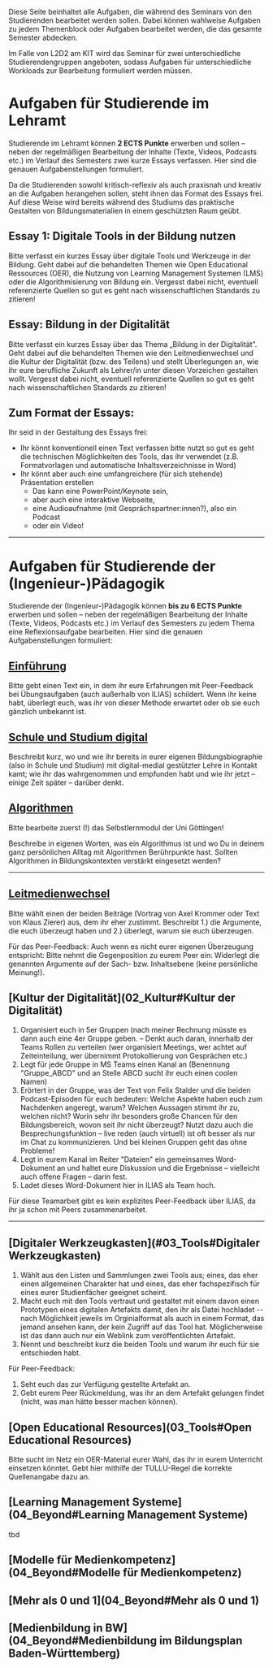 Diese Seite beinhaltet alle Aufgaben, die während des Seminars von den Studierenden bearbeitet werden sollen. Dabei können wahlweise Aufgaben zu jedem Themenblock oder Aufgaben bearbeitet werden, die das gesamte Semester abdecken.

Im Falle von L2D2 am KIT wird das Seminar für zwei unterschiedliche Studierendengruppen angeboten, sodass Aufgaben für unterschiedliche Workloads zur Bearbeitung formuliert werden müssen.

# Aufgaben für Studierende im Lehramt

Studierende im Lehramt können **2 ECTS Punkte** erwerben und sollen – neben der regelmäßigen Bearbeitung der Inhalte (Texte, Videos, Podcasts etc.) im Verlauf des Semesters zwei kurze Essays verfassen. Hier sind die genauen Aufgabenstellungen formuliert.

Da die Studierenden sowohl kritisch-reflexiv als auch praxisnah und kreativ an die Aufgaben herangehen sollen, steht ihnen das Format des Essays frei. Auf diese Weise wird bereits während des Studiums das praktische Gestalten von Bildungsmaterialien in einem geschützten Raum geübt.

## Essay 1: Digitale Tools in der Bildung nutzen
Bitte verfasst ein kurzes Essay über digitale Tools und Werkzeuge in der Bildung. Geht dabei auf die behandelten Themen wie Open Educational Ressources (OER), die Nutzung von Learning Management Systemen (LMS) oder die Algorithmisierung von Bildung ein. Vergesst dabei nicht, eventuell referenzierte Quellen so gut es geht nach wissenschaftlichen Standards zu zitieren!

## Essay: Bildung in der Digitalität
Bitte verfasst ein kurzes Essay über das Thema „Bildung in der Digitalität”. Geht dabei auf die behandelten Themen wie den Leitmedienwechsel und die Kultur der Digitalität (bzw. des Teilens) und stellt Überlegungen an, wie ihr eure berufliche Zukunft als Lehrer/in unter diesen Vorzeichen gestalten wollt. Vergesst dabei nicht, eventuell referenzierte Quellen so gut es geht nach wissenschaftlichen Standards zu zitieren!


## Zum Format der Essays:
Ihr seid in der Gestaltung des Essays frei:

- Ihr könnt konventionell einen Text verfassen
bitte nutzt so gut es geht die technischen Möglichkeiten des Tools, das ihr verwendet (z.B. Formatvorlagen und automatische Inhaltsverzeichnisse in Word)
- Ihr könnt aber auch eine umfangreichere (für sich stehende) Präsentation erstellen
  - Das kann eine PowerPoint/Keynote sein,
  - aber auch eine interaktive Webseite,
  - eine Audioaufnahme (mit Gesprächspartner:innen?), also ein Podcast
  - oder ein Video!


--------------------------------------------------------------------------------

# Aufgaben für Studierende der (Ingenieur-)Pädagogik

Studierende der (Ingenieur-)Pädagogik können **bis zu 6 ECTS Punkte** erwerben und sollen – neben der regelmäßigen Bearbeitung der Inhalte (Texte, Videos, Podcasts etc.) im Verlauf des Semesters zu jedem Thema eine Reflexionsaufgabe bearbeiten. Hier sind die genauen Aufgabenstellungen formuliert:

## [Einführung](01_Intro#Einführung)

Bitte gebt einen Text ein, in dem ihr eure Erfahrungen mit Peer-Feedback bei Übungsaufgaben (auch außerhalb von ILIAS) schildert. Wenn ihr keine habt, überlegt euch, was ihr von dieser Methode erwartet oder ob sie euch gänzlich unbekannt ist.

## [Schule und Studium digital](01_Intro#Schule-und-Studium-digital)

Beschreibt kurz, wo und wie ihr bereits in eurer eigenen Bildungsbiographie (also in Schule und Studium) mit digital-medial gestützter Lehre in Kontakt kamt; wie ihr das wahrgenommen und empfunden habt und wie ihr jetzt – einige Zeit später – darüber denkt.


## [Algorithmen](01_Intro#Algorithmen)

Bitte bearbeite zuerst (!) das Selbstlernmodul der Uni Göttingen!

Beschreibe in eigenen Worten, was ein Algorithmus ist und wo Du in deinem ganz persönlichen Alltag mit Algorithmen Berührpunkte hast. Sollten Algorithmen in Bildungskontexten verstärkt eingesetzt werden?

--------------------------------------------------------------------------------


## [Leitmedienwechsel](02_Kultur#Leitmedienwechsel)
Bitte wählt einen der beiden Beiträge (Vortrag von Axel Krommer oder Text von Klaus Zierer) aus, dem ihr eher zustimmt. Beschreibt 1.) die Argumente, die euch überzeugt haben und 2.) überlegt, warum sie euch überzeugen.

Für das Peer-Feedback:
Auch wenn es nicht eurer eigenen Überzeugung entspricht: Bitte nehmt die Gegenposition zu eurem Peer ein: Widerlegt die genannten Argumente auf der Sach- bzw. Inhaltsebene (keine persönliche Meinung!).

## [Kultur der Digitalität](02_Kultur#Kultur der Digitalität)
1. Organisiert euch in 5er Gruppen (nach meiner Rechnung müsste es dann auch eine 4er Gruppe geben. – Denkt auch daran, innerhalb der Teams Rollen zu verteilen (wer organisiert Meetings, wer achtet auf Zeiteinteilung, wer übernimmt Protokollierung von Gesprächen etc.)
2. Legt für jede Gruppe in MS Teams einen Kanal an (Benennung "Gruppe_ABCD" und an Stelle ABCD sucht ihr euch einen coolen Namen)
3. Erörtert in der Gruppe, was der Text von Felix Stalder und die beiden Podcast-Episoden für euch bedeuten: Welche Aspekte haben euch zum Nachdenken angeregt, warum? Welchen Aussagen stimmt ihr zu, welchen nicht? Worin sehr ihr besonders große Chancen für den Bildungsbereich, wovon seit ihr nicht überzeugt? Nutzt dazu auch die Besprechungsfunktion – live reden (auch virtuell) ist oft besser als nur im Chat zu kommunizieren. Und bei kleinen Gruppen geht das ohne Probleme!
4. Legt in eurem Kanal im Reiter "Dateien" ein gemeinsames Word-Dokument an und haltet eure Diskussion und die Ergebnisse – vielleicht auch offene Fragen – darin fest.
5. Ladet dieses Word-Dokument hier in ILIAS als Team hoch.

Für diese Teamarbeit gibt es kein explizites Peer-Feedback über ILIAS, da ihr ja schon mit Peers zusammenarbeitet.

--------------------------------------------------------------------------------

## [Digitaler Werkzeugkasten](#03_Tools#Digitaler Werkzeugkasten)
1. Wählt aus den Listen und Sammlungen zwei Tools aus; eines, das eher einen allgemeinen Charakter hat und eines, das eher fachspezifisch für eines eurer Studienfächer geeignet scheint.
2. Macht euch mit den Tools vertraut und gestaltet mit einem davon einen Prototypen eines digitalen Artefakts damit, den ihr als Datei hochladet -- nach Möglichkeit jeweils im Orginialformat als auch in einem Format, das jemand ansehen kann, der kein Zugriff auf das Tool hat. Möglicherweise ist das dann auch nur ein Weblink zum veröffentlichten Artefakt.
3. Nennt und beschreibt kurz die beiden Tools und warum ihr euch für sie entschieden habt.

Für Peer-Feedback:

1. Seht euch das zur Verfügung gestellte Artefakt an.
2. Gebt eurem Peer Rückmeldung, was ihr an dem Artefakt gelungen findet (nicht, was man hätte besser machen können).

## [Open Educational Resources](03_Tools#Open Educational Resources)
Bitte sucht im Netz ein OER-Material eurer Wahl, das ihr in eurem Unterricht einsetzen könntet. Gebt hier mithilfe der TULLU-Regel die korrekte Quellenangabe dazu an.

## [Learning Management Systeme](04_Beyond#Learning Management Systeme)
tbd

## [Modelle für Medienkompetenz](04_Beyond#Modelle für Medienkompetenz)

## [Mehr als 0 und 1](04_Beyond#Mehr als 0 und 1)

## [Medienbildung in BW](04_Beyond#Medienbildung im Bildungsplan Baden-Württemberg)
